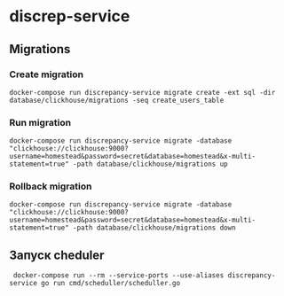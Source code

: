 # discrep-service

## Migrations

### Create migration
```
docker-compose run discrepancy-service migrate create -ext sql -dir database/clickhouse/migrations -seq create_users_table
```

### Run migration
```
docker-compose run discrepancy-service migrate -database "clickhouse://clickhouse:9000?username=homestead&password=secret&database=homestead&x-multi-statement=true" -path database/clickhouse/migrations up
```

### Rollback migration
```
docker-compose run discrepancy-service migrate -database "clickhouse://clickhouse:9000?username=homestead&password=secret&database=homestead&x-multi-statement=true" -path database/clickhouse/migrations down
```

## Запуск cheduler
```
 docker-compose run --rm --service-ports --use-aliases discrepancy-service go run cmd/scheduller/scheduller.go 
```